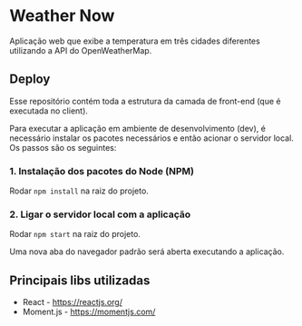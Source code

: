 # Weather Now

Aplicação web que exibe a temperatura em três cidades diferentes utilizando a API do OpenWeatherMap.

## Deploy

Esse repositório contém toda a estrutura da camada de front-end (que é executada no client).

Para executar a aplicação em ambiente de desenvolvimento (dev), é necessário instalar os pacotes necessários e então acionar o servidor local. Os passos são os seguintes:

### 1. Instalação dos pacotes do Node (NPM)

Rodar ```npm install``` na raiz do projeto.

### 2. Ligar o servidor local com a aplicação

Rodar ```npm start``` na raiz do projeto.

Uma nova aba do navegador padrão será aberta executando a aplicação.

## Principais libs utilizadas

* React - https://reactjs.org/
* Moment.js - https://momentjs.com/